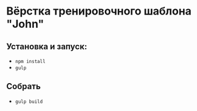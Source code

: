 # Вёрстка тренировочного шаблона "John"

## Установка и запуск:

-   `npm install`
-   `gulp`

## Собрать

- `gulp build`
